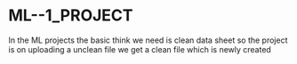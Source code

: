 # ML--1_PROJECT
In the ML projects the basic think we need is clean data sheet so the project is on uploading a unclean file we get a clean file which is newly created  
